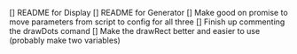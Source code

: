 [] README for Display
[] README for Generator
[] Make good on promise to move parameters from script to config for all three
[] Finish up commenting the drawDots comand
[] Make the drawRect better and easier to use (probably make two variables)

